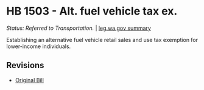 # HB 1503 - Alt. fuel vehicle tax ex.
*Status: Referred to Transportation.* | [leg.wa.gov summary](https://app.leg.wa.gov/billsummary?BillNumber=1503&Year=2021)

Establishing an alternative fuel vehicle retail sales and use tax exemption for lower-income individuals.

## Revisions
* [Original Bill](1/)